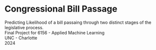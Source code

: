 # Congressional Bill Passage
Predicting Likelihood of a bill passaing through two distinct stages of the legislative process.    
Final Project for 6156 - Applied Machine Learning   
UNC - Charlotte   
2024
